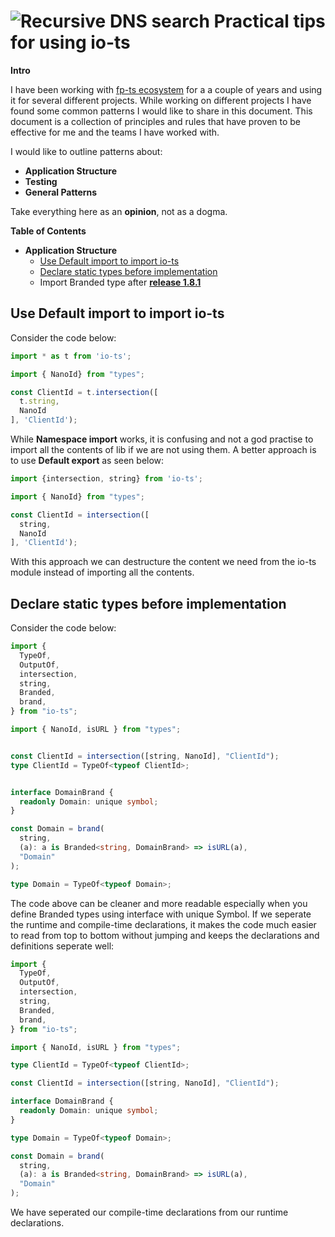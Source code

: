 # <span><img src="https://github.githubassets.com/images/icons/emoji/unicode/1f4d6.png" alt="Recursive DNS search"/></span> Practical tips for using io-ts

**Intro**

I have been working with [fp-ts ecosystem](https://gcanti.github.io/fp-ts/ecosystem) for a a couple of years and using it for several different projects. While working on different projects I have found some common patterns I would like to share in this document. This document is a collection of principles
and rules that have proven to be effective for me and the teams I have worked with.

I would like to outline patterns about:
* **Application Structure**
* **Testing**
* **General Patterns**

Take everything here as an **opinion**, not as a dogma.


**Table of Contents**

- **Application Structure**
  - [Use Default import to import io-ts](#use-default-import-to-import-io-ts)
  - [Declare static types before implementation](#declare-static-types-before-implementation)
  - Import Branded type after **[release 1.8.1](https://github.com/gcanti/io-ts/releases/tag/1.8.1)**


## Use Default import to import io-ts
  Consider the code below:
```ts
import * as t from 'io-ts';

import { NanoId} from "types";

const ClientId = t.intersection([
  t.string,
  NanoId
], 'ClientId');

```
While **Namespace import** works, it is confusing and not a god practise to import all the contents of lib if we are not using them.
A better approach is to use **Default export** as seen below:
```ts
import {intersection, string} from 'io-ts';

import { NanoId} from "types";

const ClientId = intersection([
  string,
  NanoId
], 'ClientId');

```
With this approach we can destructure the content we need from the io-ts module instead of importing all the contents.

## Declare static types before implementation
Consider the code below:
```ts
import {
  TypeOf,
  OutputOf,
  intersection,
  string,
  Branded,
  brand,
} from "io-ts";

import { NanoId, isURL } from "types";


const ClientId = intersection([string, NanoId], "ClientId");
type ClientId = TypeOf<typeof ClientId>;


interface DomainBrand {
  readonly Domain: unique symbol;
}

const Domain = brand(
  string,
  (a): a is Branded<string, DomainBrand> => isURL(a),
  "Domain"
);

type Domain = TypeOf<typeof Domain>;
```
The code above can be cleaner and more readable especially when you define Branded types using interface with unique Symbol. If we seperate the runtime and compile-time declarations, it makes the code much easier to read from top to bottom without jumping and keeps the declarations and definitions seperate well: 
```ts
import {
  TypeOf,
  OutputOf,
  intersection,
  string,
  Branded,
  brand,
} from "io-ts";

import { NanoId, isURL } from "types";

type ClientId = TypeOf<typeof ClientId>;

const ClientId = intersection([string, NanoId], "ClientId");

interface DomainBrand {
  readonly Domain: unique symbol;
}

type Domain = TypeOf<typeof Domain>;

const Domain = brand(
  string,
  (a): a is Branded<string, DomainBrand> => isURL(a),
  "Domain"
);
```
We have seperated our compile-time declarations from our runtime declarations.
